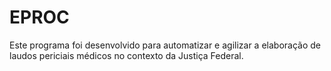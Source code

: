 # EPROC
Este programa foi desenvolvido para automatizar e agilizar a elaboração de laudos periciais médicos no contexto da Justiça Federal.
